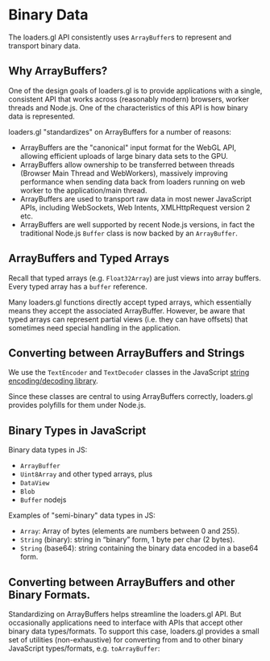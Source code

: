 # Binary Data

The loaders.gl API consistently uses `ArrayBuffer`s to represent and transport binary data.

## Why ArrayBuffers?

One of the design goals of loaders.gl is to provide applications with a single, consistent API that works across (reasonably modern) browsers, worker threads and Node.js. One of the characteristics of this API is how binary data is represented.

loaders.gl "standardizes" on ArrayBuffers for a number of reasons:

- ArrayBuffers are the "canonical" input format for the WebGL API, allowing efficient uploads of large binary data sets to the GPU.
- ArrayBuffers allow ownership to be transferred between threads (Browser Main Thread and WebWorkers), massively improving performance when sending data back from loaders running on web worker to the application/main thread.
- ArrayBuffers are used to transport raw data in most newer JavaScript APIs, including WebSockets, Web Intents, XMLHttpRequest version 2 etc.
- ArrayBuffers are well supported by recent Node.js versions, in fact the traditional Node.js `Buffer` class is now backed by an `ArrayBuffer`.

## ArrayBuffers and Typed Arrays

Recall that typed arrays (e.g. `Float32Array`) are just views into array buffers. Every typed array has a `buffer` reference.

Many loaders.gl functions directly accept typed arrays, which essentially means they accept the associated ArrayBuffer. However, be aware that typed arrays can represent partial views (i.e. they can have offsets) that sometimes need special handling in the application.

## Converting between ArrayBuffers and Strings

We use the `TextEncoder` and `TextDecoder` classes in the JavaScript [string encoding/decoding library](https://github.com/inexorabletash/text-encoding).

Since these classes are central to using ArrayBuffers correctly, loaders.gl provides polyfills for them under Node.js.

## Binary Types in JavaScript

Binary data types in JS:

- `ArrayBuffer`
- `Uint8Array` and other typed arrays, plus
- `DataView`
- `Blob`
- `Buffer` nodejs

Examples of "semi-binary" data types in JS:

- `Array`: Array of bytes (elements are numbers between 0 and 255).
- `String` (binary): string in “binary” form, 1 byte per char (2 bytes).
- `String` (base64): string containing the binary data encoded in a base64 form.

## Converting between ArrayBuffers and other Binary Formats.

Standardizing on ArrayBuffers helps streamline the loaders.gl API. But occasionally applications need to interface with APIs that accept other binary data types/formats. To support this case, loaders.gl provides a small set of utilities (non-exhaustive) for converting from and to other binary JavaScript types/formats, e.g. `toArrayBuffer`:
